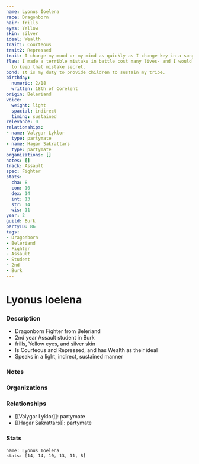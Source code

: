 ```yaml
---
name: Lyonus Ioelena
race: Dragonborn
hair: frills
eyes: Yellow
skin: silver
ideal: Wealth
trait1: Courteous
trait2: Repressed
trait: I change my mood or my mind as quickly as I change key in a song.
flaw: I made a terrible mistake in battle cost many lives- and I would do anything
  to keep that mistake secret.
bond: It is my duty to provide children to sustain my tribe.
birthday:
  numeric: 2/18
  written: 18th of Corelent
origin: Beleriand
voice:
  weight: light
  spacial: indirect
  timing: sustained
relevance: 0
relationships:
- name: Valygar Lyklor
  type: partymate
- name: Hagar Sakrattars
  type: partymate
organizations: []
notes: []
track: Assault
spec: Fighter
stats:
  cha: 8
  con: 10
  dex: 14
  int: 13
  str: 14
  wis: 11
year: 2
guild: Burk
partyID: 86
tags:
- Dragonborn
- Beleriand
- Fighter
- Assault
- Student
- 2nd
- Burk
---
```

# Lyonus Ioelena
### Description
- Dragonborn Fighter from Beleriand
- 2nd year Assault student in Burk
- frills, Yellow eyes, and silver skin
- Is Courteous and Repressed, and has Wealth as their ideal
- Speaks in a light, indirect, sustained manner

### Notes

### Organizations

### Relationships
- [[Valygar Lyklor]]: partymate
- [[Hagar Sakrattars]]: partymate

### Stats
```statblock
name: Lyonus Ioelena
stats: [14, 14, 10, 13, 11, 8]
```